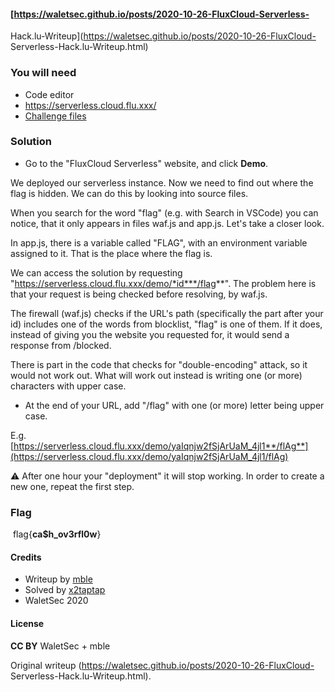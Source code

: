 #### [https://waletsec.github.io/posts/2020-10-26-FluxCloud-Serverless-
Hack.lu-Writeup](https://waletsec.github.io/posts/2020-10-26-FluxCloud-
Serverless-Hack.lu-Writeup.html)

### You will need

- Code editor  
- https://serverless.cloud.flu.xxx/  
- [Challenge files](https://pwnhub.fluxfingers.net/static/chall/fluxcloud-serverless_fb116a5dc24279953ce2332a1648e506.zip)

### Solution

- Go to the "FluxCloud Serverless" website, and click **Demo**.

 We deployed our serverless instance. Now we need to find out where the flag
is hidden. We can do this by looking into source files.

 When you search for the word "flag" (e.g. with Search in VSCode) you can
notice, that it only appears in files waf.js and app.js. Let's take a closer
look.

 In app.js, there is a variable called "FLAG", with an environment variable
assigned to it. That is the place where the flag is.

 We can access the solution by requesting
"https://serverless.cloud.flu.xxx/demo/*id***/flag**". The problem here is
that your request is being checked before resolving, by waf.js.

 The firewall (waf.js) checks if the URL's path (specifically the part after
your id) includes one of the words from blocklist, "flag" is one of them. If
it does, instead of giving you the website you requested for, it would send a
response from /blocked.

 There is part in the code that checks for "double-encoding" attack, so it
would not work out. What will work out instead is writing one (or more)
characters with upper case.

- At the end of your URL, add "/flag" with one (or more) letter being upper case.

 E.g.
[https://serverless.cloud.flu.xxx/demo/yaIqnjw2fSjArUaM_4jl1**/flAg**](https://serverless.cloud.flu.xxx/demo/yaIqnjw2fSjArUaM_4jl1/flAg)

 ⚠ After one hour your "deployment" it will stop working. In order to create a
new one, repeat the first step.

### Flag

​       flag{**ca$h_ov3rfl0w**}

#### Credits

- Writeup by [mble](https://ctftime.org/user/93848)  
- Solved by [x2taptap](https://ctftime.org/user/86780)  
- WaletSec 2020

#### License

**CC BY** WaletSec + mble

Original writeup (https://waletsec.github.io/posts/2020-10-26-FluxCloud-
Serverless-Hack.lu-Writeup.html).